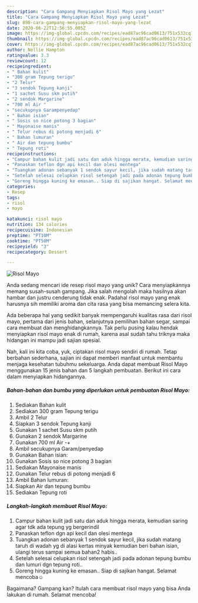 ```yaml
---
description: "Cara Gampang Menyiapkan Risol Mayo yang Lezat"
title: "Cara Gampang Menyiapkan Risol Mayo yang Lezat"
slug: 898-cara-gampang-menyiapkan-risol-mayo-yang-lezat
date: 2020-06-22T12:56:55.005Z
image: https://img-global.cpcdn.com/recipes/ead87ac96cad0613/751x532cq70/risol-mayo-foto-resep-utama.jpg
thumbnail: https://img-global.cpcdn.com/recipes/ead87ac96cad0613/751x532cq70/risol-mayo-foto-resep-utama.jpg
cover: https://img-global.cpcdn.com/recipes/ead87ac96cad0613/751x532cq70/risol-mayo-foto-resep-utama.jpg
author: Nellie Hampton
ratingvalue: 3.3
reviewcount: 12
recipeingredient:
- " Bahan kulit"
- "300 gram Tepung terigu"
- "2 Telur"
- "3 sendok Tepung kanji"
- "1 sachet Susu skm putih"
- "2 sendok Margarine"
- "700 ml Air "
- "secukupnya Garampenyedap"
- " Bahan isian"
- " Sosis so nice potong 3 bagian"
- " Mayonaise manis"
- " Telur rebus di potong menjadi 6"
- " Bahan lumuran"
- " Air dan tepung bumbu"
- " Tepung roti"
recipeinstructions:
- "Campur bahan kulit jadi satu dan aduk hingga merata, kemudian saring agar tdk ada tepung yg bergerindil"
- "Panaskan teflon dgn api kecil dan olesi mentega"
- "Tuangkan adonan sebanyak 1 sendok sayur kecil, jika sudah matang taruh di wadah yg di alasi kertas minyak kemudian beri bahan isian, ulangi terus sampai semua bahan2 habis.."
- "Setelah selesai celupkan risol setengah jadi pada adonan tepung bumbu dan lumuri dgn tepung roti.."
- "Goreng hingga kuning ke emasan.. Siap di sajikan hangat. Selamat mencoba☺"
categories:
- Resep
tags:
- risol
- mayo

katakunci: risol mayo 
nutrition: 134 calories
recipecuisine: Indonesian
preptime: "PT10M"
cooktime: "PT50M"
recipeyield: "3"
recipecategory: Dessert

---
```



![Risol Mayo](https://img-global.cpcdn.com/recipes/ead87ac96cad0613/751x532cq70/risol-mayo-foto-resep-utama.jpg)

Anda sedang mencari ide resep risol mayo yang unik? Cara menyiapkannya memang susah-susah gampang. Jika salah mengolah maka hasilnya akan hambar dan justru cenderung tidak enak. Padahal risol mayo yang enak harusnya sih memiliki aroma dan cita rasa yang bisa memancing selera kita.

Ada beberapa hal yang sedikit banyak mempengaruhi kualitas rasa dari risol mayo, pertama dari jenis bahan, selanjutnya pemilihan bahan segar, sampai cara membuat dan menghidangkannya. Tak perlu pusing kalau hendak menyiapkan risol mayo enak di rumah, karena asal sudah tahu triknya maka hidangan ini mampu jadi sajian spesial.




Nah, kali ini kita coba, yuk, ciptakan risol mayo sendiri di rumah. Tetap berbahan sederhana, sajian ini dapat memberi manfaat untuk membantu menjaga kesehatan tubuhmu sekeluarga. Anda dapat membuat Risol Mayo menggunakan 15 jenis bahan dan 5 langkah pembuatan. Berikut ini cara dalam menyiapkan hidangannya.

<!--inarticleads1-->

##### Bahan-bahan dan bumbu yang diperlukan untuk pembuatan Risol Mayo:

1. Sediakan  Bahan kulit
1. Sediakan 300 gram Tepung terigu
1. Ambil 2 Telur
1. Siapkan 3 sendok Tepung kanji
1. Gunakan 1 sachet Susu skm putih
1. Gunakan 2 sendok Margarine
1. Gunakan 700 ml Air -+
1. Ambil secukupnya Garam/penyedap
1. Gunakan  Bahan isian:
1. Gunakan  Sosis so nice potong 3 bagian
1. Sediakan  Mayonaise manis
1. Gunakan  Telur rebus di potong menjadi 6
1. Ambil  Bahan lumuran:
1. Siapkan  Air dan tepung bumbu
1. Sediakan  Tepung roti




<!--inarticleads2-->

##### Langkah-langkah membuat Risol Mayo:

1. Campur bahan kulit jadi satu dan aduk hingga merata, kemudian saring agar tdk ada tepung yg bergerindil
1. Panaskan teflon dgn api kecil dan olesi mentega
1. Tuangkan adonan sebanyak 1 sendok sayur kecil, jika sudah matang taruh di wadah yg di alasi kertas minyak kemudian beri bahan isian, ulangi terus sampai semua bahan2 habis..
1. Setelah selesai celupkan risol setengah jadi pada adonan tepung bumbu dan lumuri dgn tepung roti..
1. Goreng hingga kuning ke emasan.. Siap di sajikan hangat. Selamat mencoba☺




Bagaimana? Gampang kan? Itulah cara membuat risol mayo yang bisa Anda lakukan di rumah. Selamat mencoba!
